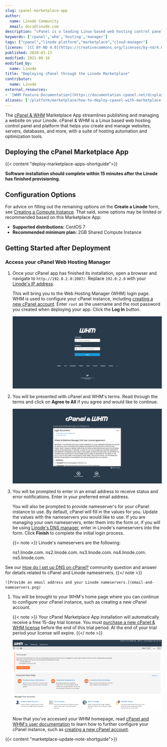 ```yaml
---
slug: cpanel-marketplace-app
author:
  name: Linode Community
  email: docs@linode.com
description: "cPanel is a leading Linux-based web hosting control panel. Learn how to deploy it using Linode's Marketplace Apps."
keywords: ['cpanel','whm','hosting','manager']
tags: ["cpanel","linode platform","marketplace","cloud-manager"]
license: '[CC BY-ND 4.0](https://creativecommons.org/licenses/by-nd/4.0)'
published: 2020-03-13
modified: 2021-09-16
modified_by:
  name: Linode
title: "Deploying cPanel through the Linode Marketplace"
contributor:
  name: Linode
external_resources:
- '[WHM Feature Documentation](https://documentation.cpanel.net/display/78Docs/WHM+Features+List)'
aliases: ['/platform/marketplace/how-to-deploy-cpanel-with-marketplace-apps/', '/platform/one-click/how-to-deploy-cpanel-with-one-click-apps/','/guides/how-to-deploy-cpanel-with-one-click-apps/','/guides/how-to-deploy-cpanel-with-marketplace-apps/']
---
```


The [cPanel & WHM](https://cpanel.net/products/) Marketplace App streamlines publishing and managing a website on your Linode. cPanel & WHM is a Linux based web hosting control panel and platform that helps you create and manage websites, servers, databases, and more, with a suite of hosting automation and optimization tools.

## Deploying the cPanel Marketplace App

{{< content "deploy-marketplace-apps-shortguide">}}

**Software installation should complete within 15 minutes after the Linode has finished provisioning.**

## Configuration Options

For advice on filling out the remaining options on the **Create a Linode** form, see [Creating a Compute Instance](/docs/guides/creating-a-compute-instance/). That said, some options may be limited or recommended based on this Marketplace App:

- **Supported distributions:** CentOS 7
- **Recommended minimum plan:** 2GB Shared Compute Instance

## Getting Started after Deployment

### Access your cPanel Web Hosting Manager

1. Once your cPanel app has finished its installation, open a browser and navigate to `http://192.0.2.0:2087/`. Replace `192.0.2.0` with your [Linode's IP address](/docs/quick-answers/linode-platform/find-your-linodes-ip-address/).

    This will bring you to the Web Hosting Manager (WHM) login page. WHM is used to configure your cPanel instance, including [creating a new cPanel account](https://docs.cpanel.net/whm/account-functions/create-a-new-account/). Enter `root` as the username and the root password you created when deploying your app. Click the **Log In** button.

    ![Log into your Web Hosting Manager](log-into-whm.png)

1. You will be presented with cPanel and WHM's terms. Read through the terms and click on **Agree to All** if you agree and would like to continue.

    ![Agree to cPanel and WHM's terms](agree-to-terms.png)

1. You will be prompted to enter in an email address to receive status and error notifications. Enter in your preferred email address.

    You will also be prompted to provide nameserver's for your cPanel instance to use. By default, cPanel will fill in the values for you. Update the values with the nameservers you would like to use. If you are managing your own nameservers, enter them into the form or, if you will be using [Linode's DNS manager](/docs/guides/dns-manager/), enter in Linode's nameservers into the form. Click **Finish** to complete the initial login process.

    {{< note >}}
Linode's nameservers are the following:

    ns1.linode.com.
    ns2.linode.com.
    ns3.linode.com.
    ns4.linode.com.
    ns5.linode.com.

See our [How do I set up DNS on cPanel?](https://www.linode.com/community/questions/19216/how-do-i-set-up-dns-on-cpanel) community question and answer for details related to cPanel and Linode nameservers.
    {{</ note >}}

    ![Provide an email address and your Linode nameservers.](email-and-nameservers.png)

1. You will be brought to your WHM's home page where you can continue to configure your cPanel instance, such as creating a new cPanel account.

    {{< note >}}
Your cPanel Marketplace App installation will automatically receive a free 15-day trial license. You must [purchase a new cPanel & WHM license](https://documentation.cpanel.net/display/CKB/How+to+Purchase+a+cPanel+License) before the end of this trial period. At the end of your trial period your license will expire.
    {{</ note >}}

    ![cPanel home page](cpanel-home-page.png)

    Now that you've accessed your WHM homepage, read [cPanel and WHM's user documentation](https://docs.cpanel.net/) to learn how to further configure your cPanel instance, such as [creating a new cPanel account](https://docs.cpanel.net/whm/account-functions/create-a-new-account/).

{{< content "marketplace-update-note-shortguide">}}
